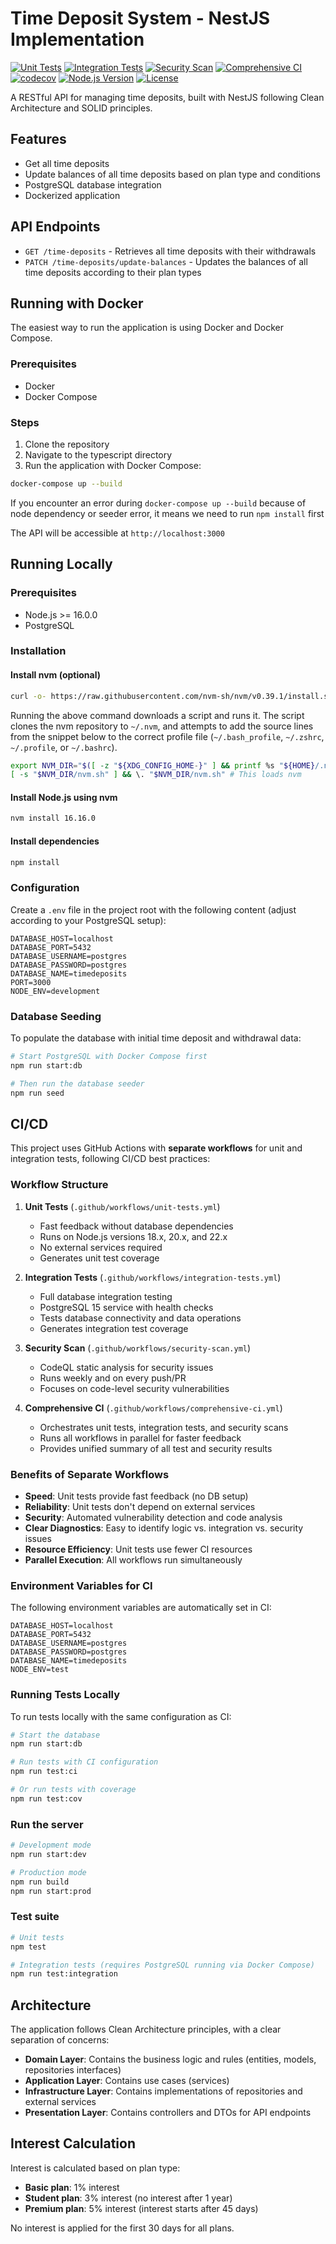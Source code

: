 # Time Deposit System - NestJS Implementation

[![Unit Tests](https://github.com/YOUR_USERNAME/YOUR_REPO_NAME/workflows/Unit%20Tests/badge.svg)](https://github.com/YOUR_USERNAME/YOUR_REPO_NAME/actions/workflows/unit-tests.yml)
[![Integration Tests](https://github.com/YOUR_USERNAME/YOUR_REPO_NAME/workflows/Integration%20Tests/badge.svg)](https://github.com/YOUR_USERNAME/YOUR_REPO_NAME/actions/workflows/integration-tests.yml)
[![Security Scan](https://github.com/YOUR_USERNAME/YOUR_REPO_NAME/workflows/Security%20Scan/badge.svg)](https://github.com/YOUR_USERNAME/YOUR_REPO_NAME/actions/workflows/security-scan.yml)
[![Comprehensive CI](https://github.com/YOUR_USERNAME/YOUR_REPO_NAME/workflows/Comprehensive%20CI/badge.svg)](https://github.com/YOUR_USERNAME/YOUR_REPO_NAME/actions/workflows/comprehensive-ci.yml)
[![codecov](https://codecov.io/gh/YOUR_USERNAME/YOUR_REPO_NAME/branch/main/graph/badge.svg)](https://codecov.io/gh/YOUR_USERNAME/YOUR_REPO_NAME)
[![Node.js Version](https://img.shields.io/badge/node-%3E%3D16.0.0-brightgreen.svg)](https://nodejs.org/)
[![License](https://img.shields.io/badge/license-MIT-blue.svg)](LICENSE)

A RESTful API for managing time deposits, built with NestJS following Clean Architecture and SOLID principles.

## Features

- Get all time deposits
- Update balances of all time deposits based on plan type and conditions
- PostgreSQL database integration
- Dockerized application

## API Endpoints

- `GET /time-deposits` - Retrieves all time deposits with their withdrawals
- `PATCH /time-deposits/update-balances` - Updates the balances of all time deposits according to their plan types

## Running with Docker

The easiest way to run the application is using Docker and Docker Compose.

### Prerequisites

- Docker
- Docker Compose

### Steps

1. Clone the repository
2. Navigate to the typescript directory
3. Run the application with Docker Compose:

```sh
docker-compose up --build
```

If you encounter an error during `docker-compose up --build` because of node dependency or seeder error, it means we need to run `npm install` first

The API will be accessible at `http://localhost:3000`

## Running Locally

### Prerequisites

- Node.js >= 16.0.0
- PostgreSQL

### Installation

#### Install nvm (optional)

```sh
curl -o- https://raw.githubusercontent.com/nvm-sh/nvm/v0.39.1/install.sh | bash
```

Running the above command downloads a script and runs it. The script clones the nvm repository to `~/.nvm`, and attempts to add the source lines from the snippet below to the correct profile file (`~/.bash_profile`, `~/.zshrc`, `~/.profile`, or `~/.bashrc`).

```sh
export NVM_DIR="$([ -z "${XDG_CONFIG_HOME-}" ] && printf %s "${HOME}/.nvm" || printf %s "${XDG_CONFIG_HOME}/nvm")"
[ -s "$NVM_DIR/nvm.sh" ] && \. "$NVM_DIR/nvm.sh" # This loads nvm
```

#### Install Node.js using nvm

```sh
nvm install 16.16.0
```

#### Install dependencies

```sh
npm install
```

### Configuration

Create a `.env` file in the project root with the following content (adjust according to your PostgreSQL setup):

```
DATABASE_HOST=localhost
DATABASE_PORT=5432
DATABASE_USERNAME=postgres
DATABASE_PASSWORD=postgres
DATABASE_NAME=timedeposits
PORT=3000
NODE_ENV=development
```

### Database Seeding

To populate the database with initial time deposit and withdrawal data:

```sh
# Start PostgreSQL with Docker Compose first
npm run start:db

# Then run the database seeder
npm run seed
```

## CI/CD

This project uses GitHub Actions with **separate workflows** for unit and integration tests, following CI/CD best practices:

### Workflow Structure

1. **Unit Tests** (`.github/workflows/unit-tests.yml`)
   - Fast feedback without database dependencies
   - Runs on Node.js versions 18.x, 20.x, and 22.x
   - No external services required
   - Generates unit test coverage

2. **Integration Tests** (`.github/workflows/integration-tests.yml`)
   - Full database integration testing
   - PostgreSQL 15 service with health checks
   - Tests database connectivity and data operations
   - Generates integration test coverage

3. **Security Scan** (`.github/workflows/security-scan.yml`)
   - CodeQL static analysis for security issues
   - Runs weekly and on every push/PR
   - Focuses on code-level security vulnerabilities

4. **Comprehensive CI** (`.github/workflows/comprehensive-ci.yml`)
   - Orchestrates unit tests, integration tests, and security scans
   - Runs all workflows in parallel for faster feedback
   - Provides unified summary of all test and security results

### Benefits of Separate Workflows

- **Speed**: Unit tests provide fast feedback (no DB setup)
- **Reliability**: Unit tests don't depend on external services
- **Security**: Automated vulnerability detection and code analysis
- **Clear Diagnostics**: Easy to identify logic vs. integration vs. security issues
- **Resource Efficiency**: Unit tests use fewer CI resources
- **Parallel Execution**: All workflows run simultaneously

### Environment Variables for CI

The following environment variables are automatically set in CI:

```
DATABASE_HOST=localhost
DATABASE_PORT=5432
DATABASE_USERNAME=postgres
DATABASE_PASSWORD=postgres
DATABASE_NAME=timedeposits
NODE_ENV=test
```

### Running Tests Locally

To run tests locally with the same configuration as CI:

```sh
# Start the database
npm run start:db

# Run tests with CI configuration
npm run test:ci

# Or run tests with coverage
npm run test:cov
```

### Run the server

```sh
# Development mode
npm run start:dev

# Production mode
npm run build
npm run start:prod
```

### Test suite

```sh
# Unit tests
npm test

# Integration tests (requires PostgreSQL running via Docker Compose)
npm run test:integration
```

## Architecture

The application follows Clean Architecture principles, with a clear separation of concerns:

- **Domain Layer**: Contains the business logic and rules (entities, models, repositories interfaces)
- **Application Layer**: Contains use cases (services)
- **Infrastructure Layer**: Contains implementations of repositories and external services
- **Presentation Layer**: Contains controllers and DTOs for API endpoints

## Interest Calculation

Interest is calculated based on plan type:

- **Basic plan**: 1% interest
- **Student plan**: 3% interest (no interest after 1 year)
- **Premium plan**: 5% interest (interest starts after 45 days)

No interest is applied for the first 30 days for all plans.
